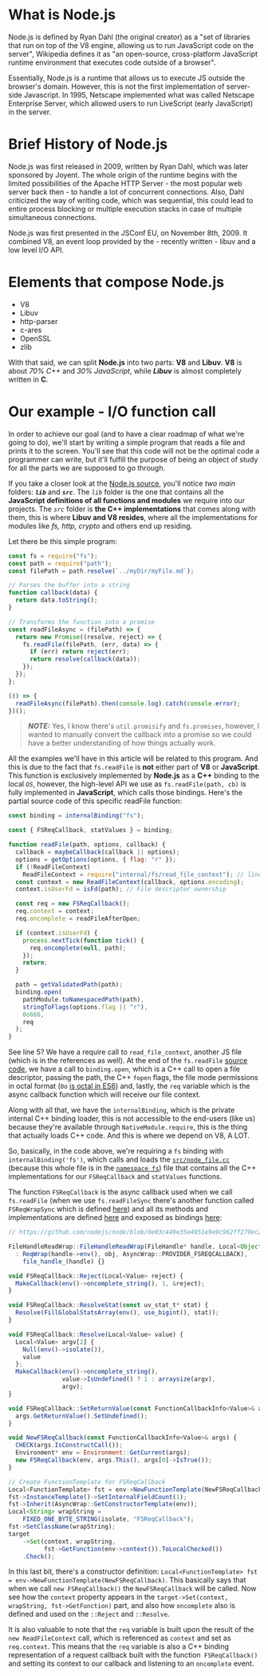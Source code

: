 # What is Node.js

Node.js is defined by Ryan Dahl (the original creator) as a "set of libraries that run on top of the V8 engine, allowing us to run JavaScript code on the server", Wikipedia defines it as "an open-source, cross-platform JavaScript runtime environment that executes code outside of a browser".

Essentially, Node.js is a runtime that allows us to execute JS outside the browser's domain. However, this is not the first implementation of server-side Javascript. In 1995, Netscape implemented what was called Netscape Enterprise Server, which allowed users to run LiveScript (early JavaScript) in the server.

# Brief History of Node.js

Node.js was first released in 2009, written by Ryan Dahl, which was later sponsored by Joyent. The whole origin of the runtime begins with the limited possibilities of the Apache HTTP Server - the most popular web server back then - to handle a lot of concurrent connections. Also, Dahl criticized the way of writing code, which was sequential, this could lead to entire process blocking or multiple execution stacks in case of multiple simultaneous connections.

Node.js was first presented in the JSConf EU, on November 8th, 2009. It combined V8, an event loop provided by the - recently written - libuv and a low level I/O API.

# Elements that compose Node.js

- V8
- Libuv
- http-parser
- c-ares
- OpenSSL
- zlib

With that said, we can split **Node.js** into two parts: **V8** and **Libuv**. **V8** is about _70% C++_ and _30% JavaScript_, while **_Libuv_** is almost completely written in **C**.

# Our example - I/O function call

In order to achieve our goal (and to have a clear roadmap of what we're going to do), we'll start by writing a simple program that reads a file and prints it to the screen. You'll see that this code will not be the optimal code a programmer can write, but it'll fulfill the purpose of being an object of study for all the parts we are supposed to go through.

If you take a closer look at the [Node.js source](https://github.com/nodejs/node), you'll notice _two main_ folders: **_`lib`_** and **_`src`_**. The _`lib`_ folder is the one that contains all the **JavaScript definitions of all functions and modules** we require into our projects. The _`src`_ folder is **the C++ implementations** that comes along with them, this is where **Libuv and V8 resides**, where all the implementations for modules like _fs, http, crypto_ and others end up residing.

Let there be this simple program:

```javascript
const fs = require("fs");
const path = require("path");
const filePath = path.resolve(`../myDir/myFile.md`);

// Parses the buffer into a string
function callback(data) {
  return data.toString();
}

// Transforms the function into a promise
const readFileAsync = (filePath) => {
  return new Promise((resolve, reject) => {
    fs.readFile(filePath, (err, data) => {
      if (err) return reject(err);
      return resolve(callback(data));
    });
  });
};

(() => {
  readFileAsync(filePath).then(console.log).catch(console.error);
})();
```

> **_NOTE:_** Yes, I know there's `util.promisify` and `fs.promises`, however, I wanted to manually convert the callback into a promise so we could have a better understanding of how things actually work.

All the examples we'll have in this article will be related to this program. And this is due to the fact that `fs.readFile` is **not** either part of **V8** or **JavaScript**. This function is exclusively implemented by **Node.js** as a **C++** binding to the local _`OS`_, however, the high-level API we use as `fs.readFile(path, cb)` is fully implemented in **JavaScript**, which calls those bindings. Here's the partial source code of this specific readFile function:

```javascript
const binding = internalBinding("fs");

const { FSReqCallback, statValues } = binding;

function readFile(path, options, callback) {
  callback = maybeCallback(callback || options);
  options = getOptions(options, { flag: "r" });
  if (!ReadFileContext)
    ReadFileContext = require("internal/fs/read_file_context"); // line 5
  const context = new ReadFileContext(callback, options.encoding);
  context.isUserFd = isFd(path); // File descriptor ownership

  const req = new FSReqCallback();
  req.context = context;
  req.oncomplete = readFileAfterOpen;

  if (context.isUserFd) {
    process.nextTick(function tick() {
      req.oncomplete(null, path);
    });
    return;
  }

  path = getValidatedPath(path);
  binding.open(
    pathModule.toNamespacedPath(path),
    stringToFlags(options.flag || "r"),
    0o666,
    req
  );
}
```

See line 5? We have a require call to `read_file_context`, another JS file (which is in the references as well). At the end of the `fs.readFile` [source code](https://github.com/nodejs/node/blob/0e03c449e35e4951e9e9c962ff279ec271e62010/lib/fs.js), we have a call to `binding.open`, which is a C++ call to open a file descriptor, passing the path, the C++ `fopen` flags, the file mode permissions in octal format (`0o` [is octal in ES6](https://2ality.com/2015/04/numbers-math-es6.html)) and, lastly, the `req` variable which is the async callback function which will receive our file context.

Along with all that, we have the `internalBinding`, which is the private internal C++ binding loader, this is not accessible to the end-users (like us) because they're available through `NativeModule.require`, this is the thing that actually loads C++ code. And this is where we depend on V8, A LOT.

So, basically, in the code above, we're requiring a `fs` binding with `internalBinding('fs')`, which calls and loads the [`src/node_file.cc`](https://github.com/nodejs/node/blob/0e03c449e35e4951e9e9c962ff279ec271e62010/src/node_file.cc) (because this whole file is in the [`namespace fs`](https://github.com/nodejs/node/blob/0e03c449e35e4951e9e9c962ff279ec271e62010/src/node_file.cc#L52)) file that contains all the C++ implementations for our `FSReqCallback` and `statValues` functions.

The function `FSReqCallback` is the async callback used when we call `fs.readFile` (when we use `fs.readFileSync` there's another function called `FSReqWrapSync` which is defined [here](https://github.com/nodejs/node/blob/0e03c449e35e4951e9e9c962ff279ec271e62010/src/node_file.cc#L681)) and all its methods and implementations are defined [here](https://github.com/nodejs/node/blob/0e03c449e35e4951e9e9c962ff279ec271e62010/src/node_file.cc#L449-L475) and exposed as bindings [here](https://github.com/nodejs/node/blob/0e03c449e35e4951e9e9c962ff279ec271e62010/src/node_file.cc#L2218-L2228):

```javascript
// https://github.com/nodejs/node/blob/0e03c449e35e4951e9e9c962ff279ec271e62010/src/node_file.cc

FileHandleReadWrap::FileHandleReadWrap(FileHandle* handle, Local<Object> obj)
  : ReqWrap(handle->env(), obj, AsyncWrap::PROVIDER_FSREQCALLBACK),
    file_handle_(handle) {}

void FSReqCallback::Reject(Local<Value> reject) {
  MakeCallback(env()->oncomplete_string(), 1, &reject);
}

void FSReqCallback::ResolveStat(const uv_stat_t* stat) {
  Resolve(FillGlobalStatsArray(env(), use_bigint(), stat));
}

void FSReqCallback::Resolve(Local<Value> value) {
  Local<Value> argv[2] {
    Null(env()->isolate()),
    value
  };
  MakeCallback(env()->oncomplete_string(),
               value->IsUndefined() ? 1 : arraysize(argv),
               argv);
}

void FSReqCallback::SetReturnValue(const FunctionCallbackInfo<Value>& args) {
  args.GetReturnValue().SetUndefined();
}

void NewFSReqCallback(const FunctionCallbackInfo<Value>& args) {
  CHECK(args.IsConstructCall());
  Environment* env = Environment::GetCurrent(args);
  new FSReqCallback(env, args.This(), args[0]->IsTrue());
}

// Create FunctionTemplate for FSReqCallback
Local<FunctionTemplate> fst = env->NewFunctionTemplate(NewFSReqCallback);
fst->InstanceTemplate()->SetInternalFieldCount(1);
fst->Inherit(AsyncWrap::GetConstructorTemplate(env));
Local<String> wrapString =
    FIXED_ONE_BYTE_STRING(isolate, "FSReqCallback");
fst->SetClassName(wrapString);
target
    ->Set(context, wrapString,
          fst->GetFunction(env->context()).ToLocalChecked())
    .Check();

```
In this last bit, there's a constructor definition: `Local<FunctionTemplate> fst = env->NewFunctionTemplate(NewFSReqCallback)`. This basically says that when we call `new FSReqCallback()` the `NewFSReqCallback` will be called. Now see how the `context` property appears in the `target->Set(context, wrapString, fst->GetFunction)` part, and also how `oncomplete` also is defined and used on the `::Reject` and `::Resolve`.

It is also valuable to note that the `req` variable is built upon the result of the `new ReadFileContext` call, which is referenced as `context` and set as `req.context`. This means that the `req` variable is also a C++ binding representation of a request callback built with the function` FSReqCallback()` and setting its context to our callback and listening to an `oncomplete` event.